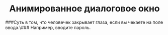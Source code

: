 <h1 align="center">Анимированное диалоговое окно</h1>
###Суть в том, что человечек закрывает глаза, если вы чекаете на поле ввода.\###
Например, вводите пароль.
